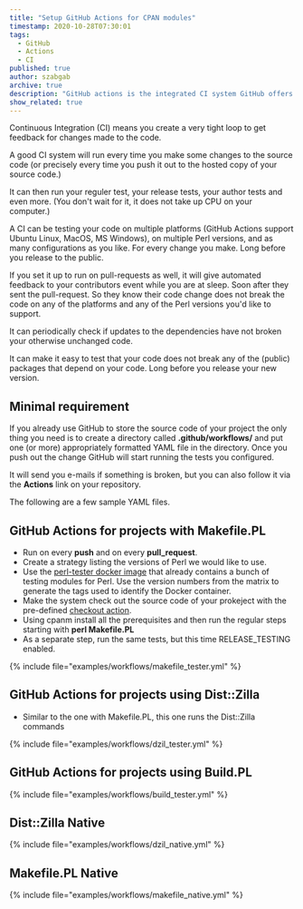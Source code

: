 ```yaml
---
title: "Setup GitHub Actions for CPAN modules"
timestamp: 2020-10-28T07:30:01
tags:
  - GitHub
  - Actions
  - CI
published: true
author: szabgab
archive: true
description: "GitHub actions is the integrated CI system GitHub offers to all of its users. Authors of Perl modules can use it to get fast feedback to changes they make to their code."
show_related: true
---
```



Continuous Integration (CI) means you create a very tight loop to get feedback for changes made to the code.

A good CI system will run every time you make some changes to the source code (or precisely every time you push it out to
the hosted copy of your source code.)



It can then run your reguler test, your release tests, your author tests and even more. (You don't wait for it, it does not take up CPU on your computer.)

A CI can be testing your code on multiple platforms (GitHub Actions support Ubuntu Linux, MacOS, MS Windows), on multiple Perl versions, and as many configurations
as you like. For every change you make. Long before you release to the public.

If you set it up to run on pull-requests as well, it will give automated feedback to your contributors event while you are at sleep. Soon after they sent the pull-request.
So they know their code change does not break the code on any of the platforms and any of the Perl versions you'd like to support.

It can periodically check if updates to the dependencies have not broken your otherwise unchanged code.

It can make it easy to test that your code does not break any of the (public) packages that depend on your code. Long before you release your new version.

## Minimal requirement

If you already use GitHub to store the source code of your project the only thing you need is to create a directory called **.github/workflows/** and put
one (or more) appropriately formatted YAML file in the directory. Once you push out the change GitHub will start running the tests you configured.

It will send you e-mails if something is broken, but you can also follow it via the **Actions** link on your repository.

The following are a few sample YAML files.

## GitHub Actions for projects with Makefile.PL

* Run on every **push** and on every **pull_request**.
* Create a strategy listing the versions of Perl we would like to use.
* Use the [perl-tester docker image](https://hub.docker.com/r/perldocker/perl-tester) that already contains a bunch of testing modules for Perl. Use the version numbers from the matrix to generate the tags used to identify the Docker container.
* Make the system check out the source code of your prokeject with the pre-defined [checkout action](https://github.com/actions/checkout).
* Using cpanm install all the prerequisites and then run the regular steps starting with **perl Makefile.PL**
* As a separate step, run the same tests, but this time RELEASE_TESTING enabled.

{% include file="examples/workflows/makefile_tester.yml" %}

## GitHub Actions for projects using Dist::Zilla

* Similar to the one with Makefile.PL, this one runs the Dist::Zilla commands

{% include file="examples/workflows/dzil_tester.yml" %}


## GitHub Actions for projects using Build.PL

{% include file="examples/workflows/build_tester.yml" %}

## Dist::Zilla Native

{% include file="examples/workflows/dzil_native.yml" %}

## Makefile.PL Native

{% include file="examples/workflows/makefile_native.yml" %}

